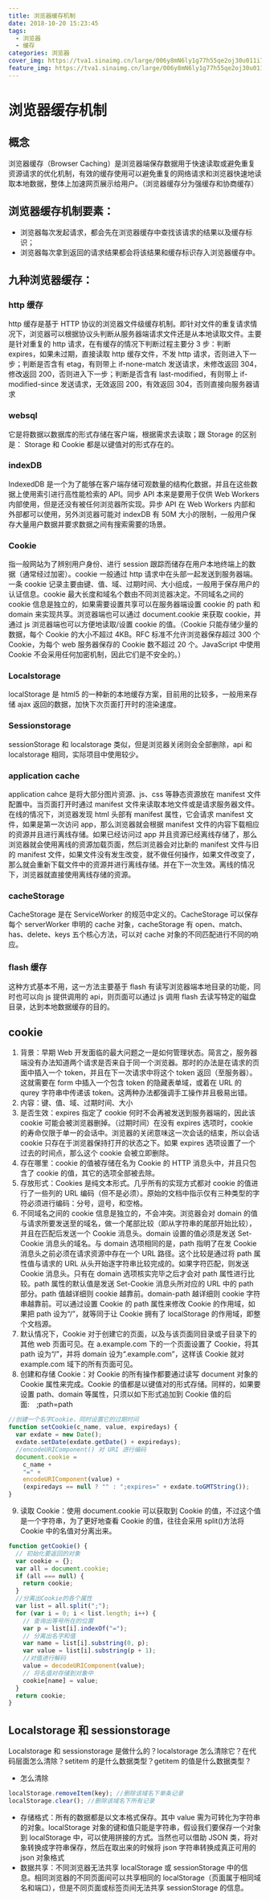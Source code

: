 ```yaml
---
title: 浏览器缓存机制
date: 2018-10-20 15:23:45
tags:
  - 浏览器
  - 缓存
categories: 浏览器
cover_img: https://tva1.sinaimg.cn/large/006y8mN6ly1g77h55qe2oj30u011i7wi.jpg
feature_img: https://tva1.sinaimg.cn/large/006y8mN6ly1g77h55qe2oj30u011i7wi.jpg
---
```


# 浏览器缓存机制

## 概念

浏览器缓存（Browser Caching）是浏览器端保存数据用于快速读取或避免重复资源请求的优化机制，有效的缓存使用可以避免重复的网络请求和浏览器快速地读取本地数据，整体上加速网页展示给用户。（浏览器缓存分为强缓存和协商缓存）

<!-- more -->

## 浏览器缓存机制要素：

- 浏览器每次发起请求，都会先在浏览器缓存中查找该请求的结果以及缓存标识；
- 浏览器每次拿到返回的请求结果都会将该结果和缓存标识存入浏览器缓存中。

## 九种浏览器缓存：

### http 缓存

http 缓存是基于 HTTP 协议的浏览器文件级缓存机制。即针对文件的重复请求情况下，浏览器可以根据协议头判断从服务器端请求文件还是从本地读取文件。主要是针对重复的 http 请求，在有缓存的情况下判断过程主要分 3 步：判断 expires，如果未过期，直接读取 http 缓存文件，不发 http 请求，否则进入下一步；判断是否含有 etag，有则带上 if-none-match 发送请求，未修改返回 304，修改返回 200，否则进入下一步；判断是否含有 last-modified，有则带上 if-modified-since 发送请求，无效返回 200，有效返回 304，否则直接向服务器请求

### websql

它是将数据以数据库的形式存储在客户端，根据需求去读取；跟 Storage 的区别是： Storage 和 Cookie 都是以键值对的形式存在的。

### indexDB

IndexedDB 是一个为了能够在客户端存储可观数量的结构化数据，并且在这些数据上使用索引进行高性能检索的 API。同步 API 本来是要用于仅供 Web Workers 内部使用，但是还没有被任何浏览器所实现。异步 API 在 Web Workers 内部和外部都可以使用，另外浏览器可能对 indexDB 有 50M 大小的限制，一般用户保存大量用户数据并要求数据之间有搜索需要的场景。

### Cookie

指一般网站为了辨别用户身份、进行 session 跟踪而储存在用户本地终端上的数据（通常经过加密）。cookie 一般通过 http 请求中在头部一起发送到服务器端。一条 cookie 记录主要由键、值、域、过期时间、大小组成，一般用于保存用户的认证信息。cookie 最大长度和域名个数由不同浏览器决定。不同域名之间的 cookie 信息是独立的，如果需要设置共享可以在服务器端设置 cookie 的 path 和 domain 来实现共享。浏览器端也可以通过 document.cookie 来获取 cookie，并通过 js 浏览器端也可以方便地读取/设置 cookie 的值。（Cookie 只能存储少量的数据，每个 Cookie 的大小不超过 4KB。RFC 标准不允许浏览器保存超过 300 个 Cookie，为每个 web 服务器保存的 Cookie 数不超过 20 个。JavaScript 中使用 Cookie 不会采用任何加密机制，因此它们是不安全的。）

### Localstorage

localStorage 是 html5 的一种新的本地缓存方案，目前用的比较多，一般用来存储 ajax 返回的数据，加快下次页面打开时的渲染速度。

### Sessionstorage

sessionStorage 和 localstorage 类似，但是浏览器关闭则会全部删除，api 和 localstorage 相同，实际项目中使用较少。

### application cache

application cahce 是将大部分图片资源、js、css 等静态资源放在 manifest 文件配置中。当页面打开时通过 manifest 文件来读取本地文件或是请求服务器文件。在线的情况下，浏览器发现 html 头部有 manifest 属性，它会请求 manifest 文件，如果是第一次访问 app，那么浏览器就会根据 manifest 文件的内容下载相应的资源并且进行离线存储。如果已经访问过 app 并且资源已经离线存储了，那么浏览器就会使用离线的资源加载页面，然后浏览器会对比新的 manifest 文件与旧的 manifest 文件，如果文件没有发生改变，就不做任何操作，如果文件改变了，那么就会重新下载文件中的资源并进行离线存储。并在下一次生效。离线的情况下，浏览器就直接使用离线存储的资源。

### cacheStorage

CacheStorage 是在 ServiceWorker 的规范中定义的。CacheStorage 可以保存每个 serverWorker 申明的 cache 对象，cacheStorage 有 open、match、has、delete、keys 五个核心方法，可以对 cache 对象的不同匹配进行不同的响应。

### flash 缓存

这种方式基本不用，这一方法主要基于 flash 有读写浏览器端本地目录的功能，同时也可以向 js 提供调用的 api，则页面可以通过 js 调用 flash 去读写特定的磁盘目录，达到本地数据缓存的目的。

## cookie

1. 背景：早期 Web 开发面临的最大问题之一是如何管理状态。简言之，服务器端没有办法知道两个请求是否来自于同一个浏览器。那时的办法是在请求的页面中插入一个 token，并且在下一次请求中将这个 token 返回（至服务器）。这就需要在 form 中插入一个包含 token 的隐藏表单域，或着在 URL 的 qurey 字符串中传递该 token。这两种办法都强调手工操作并且极易出错。
2. 内容：键、值、域、过期时间、大小
3. 是否生效：expires 指定了 cookie 何时不会再被发送到服务器端的，因此该 cookie 可能会被浏览器删掉。（过期时间）在没有 expires 选项时，cookie 的寿命仅限于单一的会话中。浏览器的关闭意味这一次会话的结束，所以会话 cookie 只存在于浏览器保持打开的状态之下。如果 expires 选项设置了一个过去的时间点，那么这个 cookie 会被立即删除。
4. 存在哪里：cookie 的值被存储在名为 Cookie 的 HTTP 消息头中，并且只包含了 cookie 的值，其它的选项全部被去除。
5. 存放形式：Cookies 是纯文本形式。几乎所有的实现方式都对 cookie 的值进行了一些列的 URL 编码（但不是必须）。原始的文档中指示仅有三种类型的字符必须进行编码：分号，逗号，和空格。
6. 不同域名之间的 cookie 信息是独立的，不会冲突。浏览器会对 domain 的值与请求所要发送至的域名，做一个尾部比较（即从字符串的尾部开始比较），并且在匹配后发送一个 Cookie 消息头。domain 设置的值必须是发送 Set-Cookie 消息头的域名。与 domain 选项相同的是，path 指明了在发 Cookie 消息头之前必须在请求资源中存在一个 URL 路径。这个比较是通过将 path 属性值与请求的 URL 从头开始逐字符串比较完成的。如果字符匹配，则发送 Cookie 消息头。只有在 domain 选项核实完毕之后才会对 path 属性进行比较。path 属性的默认值是发送 Set-Cookie 消息头所对应的 URL 中的 path 部分。path 值越详细则 cookie 越靠前。domain-path 越详细则 cookie 字符串越靠前。可以通过设置 Cookie 的 path 属性来修改 Cookie 的作用域，如果把 path 设为“/”，就等同于让 Cookie 拥有了 localStorage 的作用域，即整个文档源。
7. 默认情况下，Cookie 对于创建它的页面，以及与该页面同目录或子目录下的其他 web 页面可见。在 a.example.com 下的一个页面设置了 Cookie，将其 path 设为“/”，并将 domain 设为“.example.com”，这样该 Cookie 就对 example.com 域下的所有页面可见。
8. 创建和存储 Cookie：对 Cookie 的所有操作都要通过读写 document 对象的 Cookie 属性来完成。Cookie 的值都是以键值对的形式存储。同样的，如果要设置 path、domain 等属性，只须以如下形式追加到 Cookie 值的后面:　;path=path

```javascript
//创建一个名字Cookie，同时设置它的过期时间
function setCookie(c_name, value, expiredays) {
  var exdate = new Date();
  exdate.setDate(exdate.getDate() + expiredays);
  //encodeURIComponent() 对 URI 进行编码
  document.cookie =
    c_name +
    "=" +
    encodeURIComponent(value) +
    (expiredays == null ? "" : ";expires=" + exdate.toGMTString());
}
```

9. 读取 Cookie：使用 document.cookie 可以获取到 Cookie 的值，不过这个值是一个字符串，为了更好地查看 Cookie 的值，往往会采用 split()方法将 Cookie 中的名值对分离出来。

```javascript
function getCookie() {
  // 初始化要返回的对象
  var cookie = {};
  var all = document.cookie;
  if (all === null) {
    return cookie;
  }
  //分离出Cookie的各个属性
  var list = all.split(";");
  for (var i = 0; i < list.length; i++) {
    // 查询出等号所在的位置
    var p = list[i].indexOf("=");
    // 分离出名字和值
    var name = list[i].substring(0, p);
    var value = list[i].substring(p + 1);
    //对值进行解码
    value = decodeURIComponent(value);
    // 将名值对存储到对象中
    cookie[name] = value;
  }
  return cookie;
}
```

## Localstorage 和 sessionstorage

Localstorage 和 sessionstorage 是做什么的？localstorage 怎么清除它？在代码层面怎么清除？setitem 的是什么数据类型？getitem 的值是什么数据类型？

- 怎么清除

```javascript
localStorage.removeItem(key); //删除该域名下单条记录
localStorage.clear(); //删除该域名下所有记录
```

- 存储格式：所有的数据都是以文本格式保存。其中 value 需为可转化为字符串的对象。localStorage 对象的键和值只能是字符串，假设我们要保存一个对象到 localStorage 中，可以使用拼接的方式。当然也可以借助 JSON 类，将对象转换成字符串保存，然后在取出来的时候将 json 字符串转换成真正可用的 json 对象格式
- 数据共享：不同浏览器无法共享 localStorage 或 sessionStorage 中的信息。相同浏览器的不同页面间可以共享相同的 localStorage（页面属于相同域名和端口），但是不同页面或标签页间无法共享 sessionStorage 的信息。
